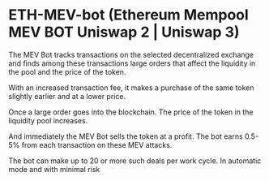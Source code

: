 # ETH-MEV-bot (Ethereum Mempool MEV BOT Uniswap 2 | Uniswap 3)

The MEV Bot tracks transactions on the selected decentralized exchange and finds among these transactions large orders 
that affect the liquidity in the pool and the price of the token. 

With an increased transaction fee, 
it makes a purchase of the same token slightly earlier and at a lower price. 

Once a large order goes into the blockchain. 
The price of the token in the liquidity pool increases. 

And immediately the MEV Bot sells the token at a profit. 
The bot earns 0.5-5% from each transaction on these MEV attacks. 

The bot can make up to 20 or more such deals per work cycle. In automatic mode and with minimal risk
